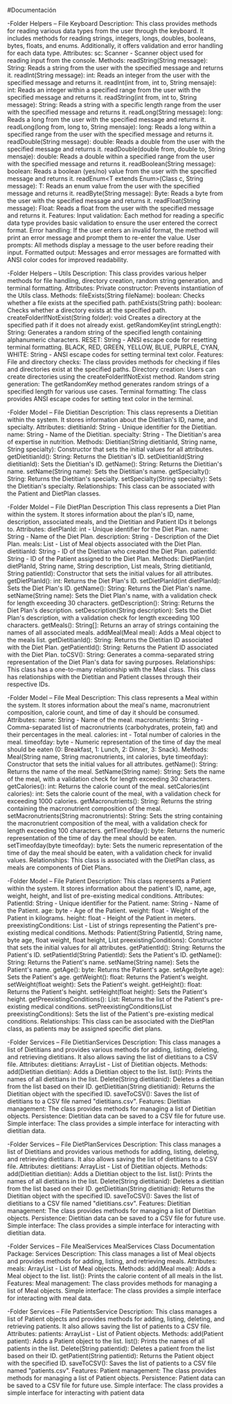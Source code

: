 #Documentación

-Folder Helpers – File Keyboard 
Description:
This class provides methods for reading various data types from the user through the keyboard. It includes methods for reading strings, integers, longs, doubles, booleans, bytes, floats, and enums. Additionally, it offers validation and error handling for each data type.
Attributes:
    sc: Scanner - Scanner object used for reading input from the console.
Methods:
    readString(String message): String: Reads a string from the user with the specified message and returns it.
    readInt(String message): int: Reads an integer from the user with the specified message and returns it.
    readInt(int from, int to, String mensaje): int: Reads an integer within a specified range from the user with the specified message and returns it.
    readString(int from, int to, String message): String: Reads a string with a specific length range from the user with the specified message and returns it.
    readLong(String message): long: Reads a long from the user with the specified message and returns it.
    readLong(long from, long to, String mensaje): long: Reads a long within a specified range from the user with the specified message and returns it.
    readDouble(String message): double: Reads a double from the user with the specified message and returns it.
    readDouble(double from, double to, String mensaje): double: Reads a double within a specified range from the user with the specified message and returns it.
    readBoolean(String message): boolean: Reads a boolean (yes/no) value from the user with the specified message and returns it.
    readEnum<T extends Enum<T>>(Class<T> c, String message): T: Reads an enum value from the user with the specified message and returns it.
    readByte(String message): Byte: Reads a byte from the user with the specified message and returns it.
    readFloat(String message): Float: Reads a float from the user with the specified message and returns it.
Features:
  Input validation: Each method for reading a specific data type provides basic validation to ensure the user entered the correct format.
    Error handling: If the user enters an invalid format, the method will print an error message and prompt them to re-enter the value.
    User prompts: All methods display a message to the user before reading their input.
    Formatted output: Messages and error messages are formatted with ANSI color codes for improved readability.

-Folder Helpers – Utils 
Description:
This class provides various helper methods for file handling, directory creation, random string generation, and terminal formatting.
Attributes:
    Private constructor: Prevents instantiation of the Utils class.
Methods:
    fileExists(String fileName): boolean: Checks whether a file exists at the specified path.
    pathExists(String path): boolean: Checks whether a directory exists at the specified path.
    createFolderIfNotExist(String folder): void Creates a directory at the specified path if it does not already exist.
    getRandomKey(int stringLength): String: Generates a random string of the specified length containing alphanumeric characters.
    RESET: String - ANSI escape code for resetting terminal formatting.
    BLACK, RED, GREEN, YELLOW, BLUE, PURPLE, CYAN, WHITE: String - ANSI escape codes for setting terminal text color.
Features:
    File and directory checks: The class provides methods for checking if files and directories exist at the specified paths.
    Directory creation: Users can create directories using the createFolderIfNotExist method.
    Random string generation: The getRandomKey method generates random strings of a specified length for various use cases.
    Terminal formatting: The class provides ANSI escape codes for setting text color in the terminal.

-Folder Model – File Dietitian
Description:
This class represents a Dietitian within the system. It stores information about the Dietitian's ID, name, and specialty.
Attributes:
    dietitianId: String - Unique identifier for the Dietitian.
    name: String - Name of the Dietitian.
    specialty: String - The Dietitian's area of expertise in nutrition.
Methods:
    Dietitian(String dietitianId, String name, String specialty): Constructor that sets the initial values for all attributes.
    getDietitianId(): String: Returns the Dietitian's ID.
    setDietitianId(String dietitianId): Sets the Dietitian's ID.
    getName(): String: Returns the Dietitian's name.
    setName(String name): Sets the Dietitian's name.
    getSpecialty(): String: Returns the Dietitian's specialty.
    setSpecialty(String specialty): Sets the Dietitian's specialty.
Relationships:
    This class can be associated with the Patient and DietPlan classes.

-Folder Moldel – File DietPlan
 Description 
This class represents a Diet Plan within the system. It stores information about the plan's ID, name, description, associated meals, and the Dietitian and Patient IDs it belongs to.
Attributes:
    dietPlanId: int - Unique identifier for the Diet Plan.
    name: String - Name of the Diet Plan.
    description: String - Description of the Diet Plan.
    meals: List<Meal> - List of Meal objects associated with the Diet Plan.
    dietitianId: String - ID of the Dietitian who created the Diet Plan.
    patientId: String - ID of the Patient assigned to the Diet Plan.
Methods:
    DietPlan(int dietPlanId, String name, String description, List<Meal> meals, String dietitianId, String patientId): Constructor that sets the initial values for all attributes.
    getDietPlanId(): int: Returns the Diet Plan's ID.
    setDietPlanId(int dietPlanId): Sets the Diet Plan's ID.
    getName(): String: Returns the Diet Plan's name.
    setName(String name): Sets the Diet Plan's name, with a validation check for length exceeding 30 characters.
    getDescription(): String: Returns the Diet Plan's description.
    setDescription(String description): Sets the Diet Plan's description, with a validation check for length exceeding 100 characters.
    getMeals(): String[]: Returns an array of strings containing the names of all associated meals.
    addMeal(Meal meal): Adds a Meal object to the meals list.
    getDietitianId(): String: Returns the Dietitian ID associated with the Diet Plan.
    getPatientId(): String: Returns the Patient ID associated with the Diet Plan.
    toCSV(): String: Generates a comma-separated string representation of the Diet Plan's data for saving purposes.
Relationships:
    This class has a one-to-many relationship with the Meal class.
    This class has relationships with the Dietitian and Patient classes through their respective IDs.

-Folder Model – File Meal
Description:
This class represents a Meal within the system. It stores information about the meal's name, macronutrient composition, calorie count, and time of day it should be consumed.
Attributes:
    name: String - Name of the meal.
    macronutrients: String - Comma-separated list of macronutrients (carbohydrates, protein, fat) and their percentages in the meal.
    calories: int - Total number of calories in the meal.
    timeofday: byte - Numeric representation of the time of day the meal should be eaten (0: Breakfast, 1: Lunch, 2: Dinner, 3: Snack).
Methods:
    Meal(String name, String macronutrients, int calories, byte timeofday): Constructor that sets the initial values for all attributes.
    getName(): String: Returns the name of the meal.
    SetName(String name): String: Sets the name of the meal, with a validation check for length exceeding 30 characters.
    getCalories(): int: Returns the calorie count of the meal.
    setCalories(int calories): int: Sets the calorie count of the meal, with a validation check for exceeding 1000 calories.
    getMacronutrients(): String: Returns the string containing the macronutrient composition of the meal.
    setMacronutrients(String macronutrients): String: Sets the string containing the macronutrient composition of the meal, with a validation check for length exceeding 100 characters.
    getTimeofday(): byte: Returns the numeric representation of the time of day the meal should be eaten.
    setTimeofday(byte timeofday): byte: Sets the numeric representation of the time of day the meal should be eaten, with a validation check for invalid values.
Relationships:
 This class is associated with the DietPlan class, as meals are components of Diet Plans.

-Folder Model – File Patient
Description:
This class represents a Patient within the system. It stores information about the patient's ID, name, age, weight, height, and list of pre-existing medical conditions.
Attributes:
    PatientId: String - Unique identifier for the Patient.
    name: String - Name of the Patient.
    age: byte - Age of the Patient.
    weight: float - Weight of the Patient in kilograms.
    height: float - Height of the Patient in meters.
    preexistingConditions: List<String> - List of strings representing the Patient's pre-existing medical conditions.
Methods:
    Patient(String PatientId, String name, byte age, float weight, float height, List<String> preexistingConditions): Constructor that sets the initial values for all attributes.
    getPatientId(): String: Returns the Patient's ID.
    setPatientId(String PatientId): Sets the Patient's ID.
    getName(): String: Returns the Patient's name.
    setName(String name): Sets the Patient's name.
    getAge(): byte: Returns the Patient's age.
    setAge(byte age): Sets the Patient's age.
    getWeight(): float: Returns the Patient's weight.
    setWeight(float weight): Sets the Patient's weight.
    getHeight(): float: Returns the Patient's height.
    setHeight(float height): Sets the Patient's height.
    getPreexistingConditions(): List<String>: Returns the list of the Patient's pre-existing medical conditions.
    setPreexistingConditions(List<String> preexistingConditions): Sets the list of the Patient's pre-existing medical conditions.
Relationships:
    This class can be associated with the DietPlan class, as patients may be assigned specific diet plans.

-Folder Services – File DietitianServices
Description:
This class manages a list of Dietitians and provides various methods for adding, listing, deleting, and retrieving dietitians. It also allows saving the list of dietitians to a CSV file.
Attributes:
    dietitians: ArrayList<Dietitian> - List of Dietitian objects.
Methods:
    add(Dietitian dietitian): Adds a Dietitian object to the list.
    list(): Prints the names of all dietitians in the list.
    Delete(String dietitianid): Deletes a dietitian from the list based on their ID.
    getDietitian(String dietitianid): Returns the Dietitian object with the specified ID.
    saveToCSV(): Saves the list of dietitians to a CSV file named "dietitians.csv".
Features:
    Dietitian management: The class provides methods for managing a list of Dietitian objects.
    Persistence: Dietitian data can be saved to a CSV file for future use.
    Simple interface: The class provides a simple interface for interacting with dietitian data.

-Folder Services – File DietPlanServices
Description:
This class manages a list of Dietitians and provides various methods for adding, listing, deleting, and retrieving dietitians. It also allows saving the list of dietitians to a CSV file.
Attributes:
    dietitians: ArrayList<Dietitian> - List of Dietitian objects.
Methods:
    add(Dietitian dietitian): Adds a Dietitian object to the list.
    list(): Prints the names of all dietitians in the list.
    Delete(String dietitianid): Deletes a dietitian from the list based on their ID.
    getDietitian(String dietitianid): Returns the Dietitian object with the specified ID.
    saveToCSV(): Saves the list of dietitians to a CSV file named "dietitians.csv".
Features:
    Dietitian management: The class provides methods for managing a list of Dietitian objects.
    Persistence: Dietitian data can be saved to a CSV file for future use.
    Simple interface: The class provides a simple interface for interacting with dietitian data.

-Folder Services – File MealServices
MealServices Class Documentation
Package: Services
Description:
This class manages a list of Meal objects and provides methods for adding, listing, and retrieving meals.
Attributes:
meals: ArrayList<Meal> - List of Meal objects.
Methods:
add(Meal meal): Adds a Meal object to the list.
list(): Prints the calorie content of all meals in the list.
Features:
Meal management: The class provides methods for managing a list of Meal objects.
Simple interface: The class provides a simple interface for interacting with meal data.

-Folder Services – File PatientsService
Description:
This class manages a list of Patient objects and provides methods for adding, listing, deleting, and retrieving patients. It also allows saving the list of patients to a CSV file.
Attributes:
 patients: ArrayList<Patient> - List of Patient objects.
Methods:
add(Patient patient): Adds a Patient object to the list.
list(): Prints the names of all patients in the list.
Delete(String patientid): Deletes a patient from the list based on their ID.
getPatient(String patientid): Returns the Patient object with the specified ID.
saveToCSV(): Saves the list of patients to a CSV file named "patients.csv".
Features:
Patient management: The class provides methods for managing a list of Patient objects.
Persistence: Patient data can be saved to a CSV file for future use.
Simple interface: The class provides a simple interface for interacting with patient data

